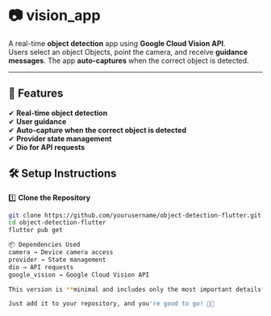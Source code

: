 # 📷 vision_app

A real-time **object detection** app using **Google Cloud Vision API**.  
Users select an object Objects, point the camera, and receive **guidance messages**. The app **auto-captures** when the correct object is detected.  

---

## 🚀 Features  

✔ **Real-time object detection**  
✔ **User guidance**  
✔ **Auto-capture when the correct object is detected**  
✔ **Provider state management**  
✔ **Dio for API requests**  

## 🛠️ Setup Instructions  

1️⃣ **Clone the Repository**  
```sh
git clone https://github.com/yourusername/object-detection-flutter.git
cd object-detection-flutter
flutter pub get

📦 Dependencies Used
camera → Device camera access
provider → State management
dio → API requests
google_vision → Google Cloud Vision API

This version is **minimal and includes only the most important details**.  

Just add it to your repository, and you're good to go! 🚀🔥